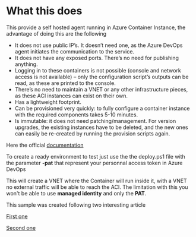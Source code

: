 # What this does

This provide a self hosted agent running in Azure Container Instance, the advantage of doing this are the following

<ul>
<li>It does not use public IP’s. It doesn’t need one, as the Azure DevOps agent initiates the communication to the service.
</li>
<li>It does not have any exposed ports. There’s no need for publishing anything.</li>
<li>Logging in to these containers is not possible (console and network access is not available) – only the configuration script’s outputs can be read, as these are printed to the console.</li>
<li>There’s no need to maintain a VNET or any other infrastructure pieces, as these ACI instances can exist on their own.</li>
<li>Has a lightweight footprint.</li>
<li>Can be provisioned very quickly: to fully configure a container instance with the required components takes 5-10 minutes.</li>
<li>Is immutable: it does not need patching/management. For version upgrades, the existing instances have to be deleted, and the new ones can easily be re-created by running the provision scripts again.</li>
</ul>

Here the official [documentation](https://docs.microsoft.com/en-us/azure/devops/pipelines/agents/docker?view=azure-devops)

To create a ready environment to test just use the the deploy.ps1 file with the parameter **-pat** that represent
your personnal access token in Azure DevOps

This will create a VNET where the Container will run inside it, with a VNET no external traffic will be able to reach
the ACI.  The limitation with this you won't be able to use **managed identity** and only the **PAT**.

This sample was created following two interesting article

[First one](https://blog.jcorioland.io/archives/2020/06/08/terraform-azurerm-azure-container-instance-devops-agent.html)

[Second one](https://devblogs.microsoft.com/devops/azure-devops-agents-on-azure-container-instances-aci/)

